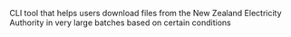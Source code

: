 CLI tool that helps users download files from the New Zealand Electricity Authority in very
large batches based on certain conditions
